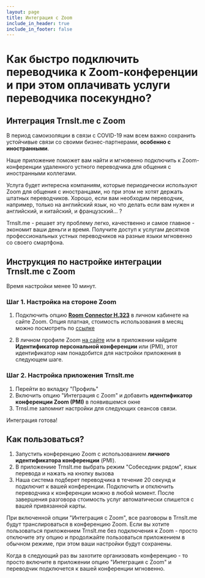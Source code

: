 ```yaml
---
layout: page
title: Интеграция c Zoom
include_in_header: true
include_in_footer: false
---
```


# Как быстро подключить переводчика к Zoom-конференции и при этом оплачивать услуги переводчика посекундно?

## Интеграция Trnslt.me с Zoom

В период самоизоляции в связи с COVID-19 нам всем важно сохранить устойчивые связи со своими бизнес-партнерами, **особенно с иностранными**.

Наше приложение поможет вам найти и мгновенно подключить к Zoom-конференции удаленного устного переводчика для общения с иностранными коллегами.

Услуга будет интересна компаниям, которые периодически используют Zoom для общения с иностранцами, но при этом не хотят держать штатных переводчиков. Хорошо, если вам необходим переводчик, например, только на английский язык, но что делать если вам нужен и английский, и китайский, и французский... ?

Trnslt.me - решает эту проблему легко, качественно и самое главное - экономит ваши деньги и время. Получите доступ к услугам десятков профессиональных устных переводчиков на разные языки мгновенно со своего смартфона.

## Инструкция по настройке интеграции Trnslt.me c Zoom

Время настройки менее 10 минут.

### Шаг 1. Настройка на стороне Zoom

1. Подключить опцию **[Room Connector H.323](https://zoom.us/pricing)** в личном кабинете на сайте Zoom. Опция платная, стоимость использования в месяц можно посмотреть по [ссылке](https://zoom.us/pricing)

2. В личном профиле Zoom [на сайте](https://zoom.us/profile) или в приложении найдите **Идентификатор персональной конференции** или (PMI), этот идентификатор нам понадобится для настройки приложения в следующем шаге.

### Шаг 2. Настройка приложения Trnslt.me

1. Перейти во вкладку "Профиль"
2. Включить опцию "Интеграция с Zoom"
   и добавить **идентификатор конференции Zoom (PMI)** в появившемся окне
3. Trnsl.me запомнит настройки для следующих сеансов связи.

Интеграция готова!

## Как пользоваться?

1. Запустить конференцию Zoom с использованием **личного идентификатора конференции** (PMI).
2. В приложениие Trnslt.me выбрать режим "Собеседник рядом", язык перевода и нажать на кнопку вызова
3. Наша система подберет переводчика в течение 20 секунд и подключит к вашей конференции. Подключить и отключить переводчика к конференции можно в любой момент. После завершения разговора стоимость услуг автоматически спишется с вашей привязанной карты.

При включенной опции "Интеграция с Zoom", все разговоры в Trnslt.me будут транслироваться в конференцию Zoom. Если вы хотите пользоваться приложением Trnslt.me без подключения к Zoom - просто отключите эту опцию и продолжайте пользоваться приложением в обычном режиме, при этом ваши настройки будут сохранены.

Когда в следующий раз вы захотите организовать конференцию - то просто включите в приложении опцию "Интеграция с Zoom" и переводчик подключется к вашей конференции мгновенно.
